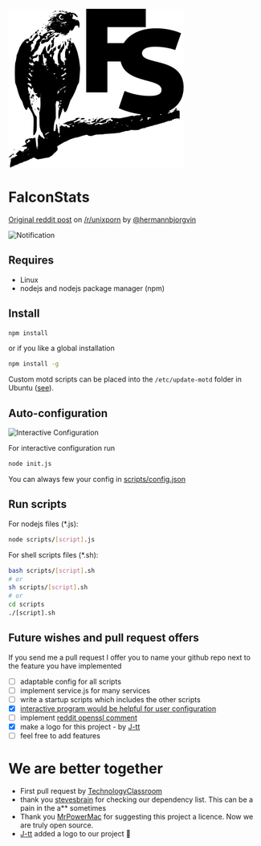 ![FalconStats](/img/falconStats.png?raw=true)

# FalconStats

[Original reddit post](https://www.reddit.com/r/unixporn/comments/8gwcti/motd_ubuntu_server_1804_lts_my_motd_scripts_for/) on [/r/unixporn](https://www.reddit.com/r/unixporn) by [@hermannbjorgvin](https://github.com/hermannbjorgvin/)

![Notification](https://i.imgur.com/XMSekjG.png)

## Requires

- Linux
- nodejs and nodejs package manager (npm)

## Install

```sh
npm install
```

or if you like a global installation

```sh
npm install -g
```

Custom motd scripts can be placed into the `/etc/update-motd` folder in Ubuntu ([see](https://wiki.ubuntu.com/UpdateMotd)).

## Auto-configuration

![Interactive Configuration](https://i.imgur.com/3yulvHB.png)

For interactive configuration run

```bash
node init.js
```

You can always few your config in [scripts/config.json](config.json)

## Run scripts

For nodejs files (*.js):

```bash
node scripts/[script].js
```

For shell scripts files (*.sh):

```bash
bash scripts/[script].sh
# or
sh scripts/[script].sh
# or
cd scripts
./[script].sh
```

## Future wishes and pull request offers

If you send me a pull request I offer you to name your github repo next to the feature you have implemented

- [ ] adaptable config for all scripts
- [ ] implement service.js for many services
- [ ] write a startup scripts which includes the other scripts
- [x] [interactive program would be helpful for user configuration](https://github.com/Heholord/FalconStats/commit/ba290d6414ca126abee7c5efa8af6c4103c3104b)
- [ ] implement [reddit openssl comment](https://www.reddit.com/r/unixporn/comments/8gwcti/motd_ubuntu_server_1804_lts_my_motd_scripts_for/dyfbi0k/)
- [x] make a logo for this project - by [J-tt](https://github.com/J-tt)
- [ ] feel free to add features

# We are better together

- First pull request by [TechnologyClassroom](https://github.com/TechnologyClassroom)
- thank you [stevesbrain](https://github.com/stevesbrain) for checking our dependency list. This can be a pain in the a** sometimes
- Thank you [MrPowerMac](https://github.com/MrPowerMac) for suggesting this project a licence. Now we are truly open source.
- [J-tt](https://github.com/J-tt) added a logo to our project 🎉
